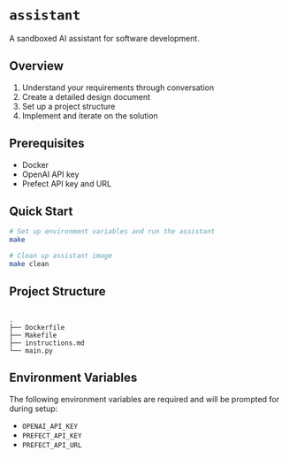 # `assistant`

A sandboxed AI assistant for software development.

## Overview

1. Understand your requirements through conversation
2. Create a detailed design document
3. Set up a project structure
4. Implement and iterate on the solution

## Prerequisites

- Docker
- OpenAI API key
- Prefect API key and URL

## Quick Start

```bash
# Set up environment variables and run the assistant
make

# Clean up assistant image
make clean
```

## Project Structure

```

.
├── Dockerfile
├── Makefile
├── instructions.md
└── main.py

```

## Environment Variables

The following environment variables are required and will be prompted for during setup:

- `OPENAI_API_KEY`
- `PREFECT_API_KEY`
- `PREFECT_API_URL`
